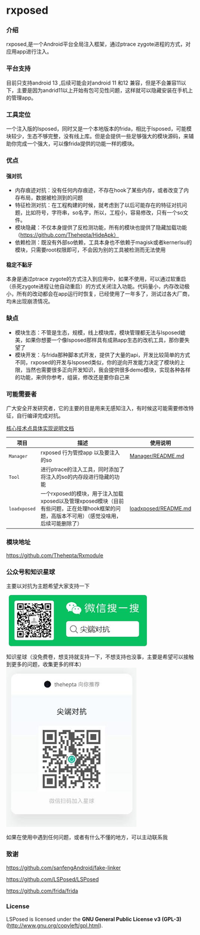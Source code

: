 # rxposed

### 介绍
rxposed,是一个Android平台全局注入框架，通过ptrace zygote进程的方式，对应用app进行注入。


### 平台支持
目前只支持android 13 ,后续可能会对android 11 和12 兼容，但是不会兼容11以下，主要是因为andrid11以上开始有包可见性问题，这样就可以隐藏安装在手机上的管理app。

### 工具定位
一个注入版的lsposed，同时又是一个本地版本的frida，相比于lsposed，可能模块较少，生态不够完整，没有线上库。但是会提供一些足够强大的模块源码，来辅助你完成一个强大，可以像frida提供的功能一样的模块。



### 优点

#### 强对抗

+ 内存痕迹对抗：没有任何内存痕迹，不存在hook了某些内存，或者改变了内存布局，数据被检测到的问题
+ 特征检测对抗：在工程构建的时候，就考虑到了以后可能存在的特征对抗问题，比如符号，字符串，so名字，所以，工程小，容易修改，只有一个so文件。
+ 模块隐藏：不仅本身提供了反检测功能，所有的模块也提供了隐藏加载功能（https://github.com/Thehepta/HideApk）
+ 依赖检测：既没有外部so依赖，工具本身也不依赖于magisk或者kernerlsu的模块，只需要root权限即可，不会因为别的工具被检测而无法使用

#### 稳定不黏牙
本身是通过ptrace zygote的方式注入到应用中，如果不使用，可以通过软重启（杀死zygote进程让他自动重启）的方式关闭注入功能。代码量小，内存改动极小，所有的改动都会在app运行时恢复，已经使用了一年多了，测试过各大厂商，均未出现崩溃情况。

### 缺点

+ 模块生态：不管是生态，规模，线上模块库，模块管理都无法与lsposed媲美，如果你想要一个像lsposed那样具有成熟app生态的改机工具，那你要失望了
+ 模块开发：与frida那种脚本式开发，提供了大量的api，开发比较简单的方式不同，rxposed的开发与lsposed类似，你的逆向开发能力决定了模块的上限，当然也需要很多正向开发知识，我会提供很多demo模块，实现各种各样的功能，来供你参考，组装，修改还是要你自己来




### 可能需要者

广大安全开发研究者，它的主要的目是用来无感知注入，有时候这可能需要修改特征，自行编译完成对抗。



[核心技术点具体实现说明文档](/document/android10.md)

| 项目         | 描述                                                                 | 使用说明                                           |
|------------|--------------------------------------------------------------------|------------------------------------------------|
| `Manager`  | rxposed 行为管控app 以及要注入的so                                  | [Manager/README.md](/document/instructions.md) |
| `Tool`     | 进行ptrace的注入工具，同时添加了将注入的so的内存段进行隐藏的功能       |                                                |
| `loadxposed` | 一个rxposed的模块，用于注入加载xposed以及管理xposed模块（目前有些问题，正在处理hook框架的问题，高版本不可用）（感觉没啥用，后续可能删除了） | [loadxposed/README.md](/loadxposed/README.md)  |



### 模块地址
https://github.com/Thehepta/Rxmodule

### 公众号和知识星球
主要以对抗为主题希望大家支持一下

![输入图片说明](document/images/wx.jpg)

知识星球（没免费卷，想支持就支持一下，不想支持也没事，主要是希望可以接触到更多的问题，收集更多的样本）
![输入图片说明](document/images/start.jpg)

如果在使用中遇到任何问题，或者有什么不懂的地方，可以主动联系我


### 致谢
https://github.com/sanfengAndroid/fake-linker

https://github.com/LSPosed/LSPosed

https://github.com/frida/frida



### License

LSPosed is licensed under the **GNU General Public License v3 (GPL-3)** (http://www.gnu.org/copyleft/gpl.html).